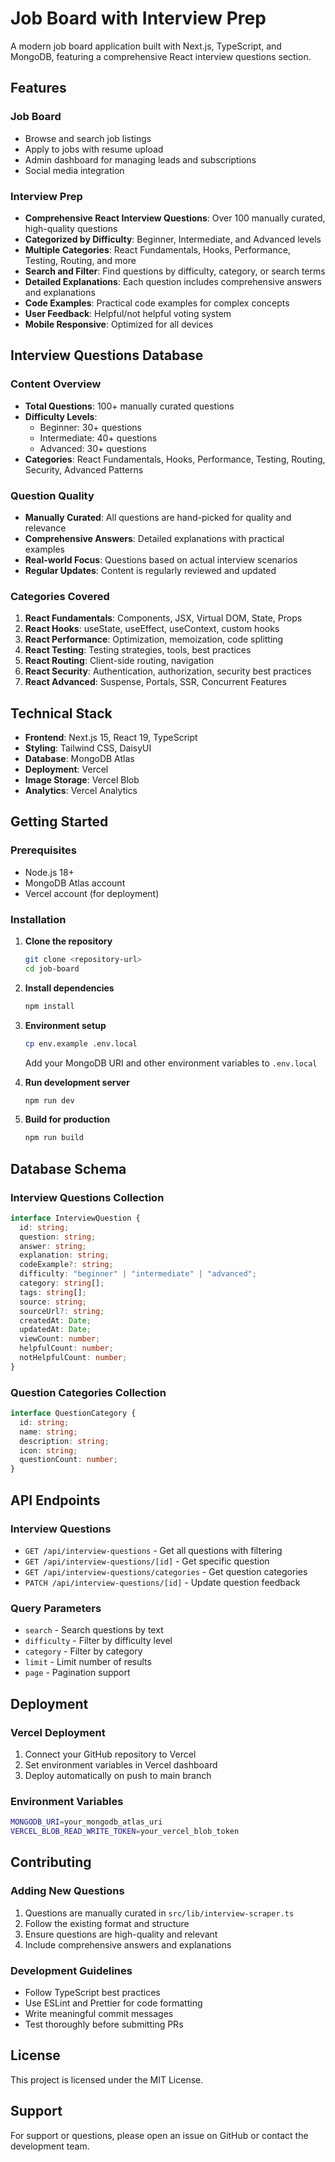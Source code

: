 # Job Board with Interview Prep

A modern job board application built with Next.js, TypeScript, and MongoDB, featuring a comprehensive React interview questions section.

## Features

### Job Board
- Browse and search job listings
- Apply to jobs with resume upload
- Admin dashboard for managing leads and subscriptions
- Social media integration

### Interview Prep
- **Comprehensive React Interview Questions**: Over 100 manually curated, high-quality questions
- **Categorized by Difficulty**: Beginner, Intermediate, and Advanced levels
- **Multiple Categories**: React Fundamentals, Hooks, Performance, Testing, Routing, and more
- **Search and Filter**: Find questions by difficulty, category, or search terms
- **Detailed Explanations**: Each question includes comprehensive answers and explanations
- **Code Examples**: Practical code examples for complex concepts
- **User Feedback**: Helpful/not helpful voting system
- **Mobile Responsive**: Optimized for all devices

## Interview Questions Database

### Content Overview
- **Total Questions**: 100+ manually curated questions
- **Difficulty Levels**: 
  - Beginner: 30+ questions
  - Intermediate: 40+ questions  
  - Advanced: 30+ questions
- **Categories**: React Fundamentals, Hooks, Performance, Testing, Routing, Security, Advanced Patterns

### Question Quality
- **Manually Curated**: All questions are hand-picked for quality and relevance
- **Comprehensive Answers**: Detailed explanations with practical examples
- **Real-world Focus**: Questions based on actual interview scenarios
- **Regular Updates**: Content is regularly reviewed and updated

### Categories Covered
1. **React Fundamentals**: Components, JSX, Virtual DOM, State, Props
2. **React Hooks**: useState, useEffect, useContext, custom hooks
3. **React Performance**: Optimization, memoization, code splitting
4. **React Testing**: Testing strategies, tools, best practices
5. **React Routing**: Client-side routing, navigation
6. **React Security**: Authentication, authorization, security best practices
7. **React Advanced**: Suspense, Portals, SSR, Concurrent Features

## Technical Stack

- **Frontend**: Next.js 15, React 19, TypeScript
- **Styling**: Tailwind CSS, DaisyUI
- **Database**: MongoDB Atlas
- **Deployment**: Vercel
- **Image Storage**: Vercel Blob
- **Analytics**: Vercel Analytics

## Getting Started

### Prerequisites
- Node.js 18+
- MongoDB Atlas account
- Vercel account (for deployment)

### Installation

1. **Clone the repository**
   ```bash
   git clone <repository-url>
   cd job-board
   ```

2. **Install dependencies**
   ```bash
   npm install
   ```

3. **Environment setup**
   ```bash
   cp env.example .env.local
   ```
   Add your MongoDB URI and other environment variables to `.env.local`

4. **Run development server**
   ```bash
   npm run dev
   ```

5. **Build for production**
   ```bash
   npm run build
   ```

## Database Schema

### Interview Questions Collection
```typescript
interface InterviewQuestion {
  id: string;
  question: string;
  answer: string;
  explanation: string;
  codeExample?: string;
  difficulty: "beginner" | "intermediate" | "advanced";
  category: string[];
  tags: string[];
  source: string;
  sourceUrl?: string;
  createdAt: Date;
  updatedAt: Date;
  viewCount: number;
  helpfulCount: number;
  notHelpfulCount: number;
}
```

### Question Categories Collection
```typescript
interface QuestionCategory {
  id: string;
  name: string;
  description: string;
  icon: string;
  questionCount: number;
}
```

## API Endpoints

### Interview Questions
- `GET /api/interview-questions` - Get all questions with filtering
- `GET /api/interview-questions/[id]` - Get specific question
- `GET /api/interview-questions/categories` - Get question categories
- `PATCH /api/interview-questions/[id]` - Update question feedback

### Query Parameters
- `search` - Search questions by text
- `difficulty` - Filter by difficulty level
- `category` - Filter by category
- `limit` - Limit number of results
- `page` - Pagination support

## Deployment

### Vercel Deployment
1. Connect your GitHub repository to Vercel
2. Set environment variables in Vercel dashboard
3. Deploy automatically on push to main branch

### Environment Variables
```bash
MONGODB_URI=your_mongodb_atlas_uri
VERCEL_BLOB_READ_WRITE_TOKEN=your_vercel_blob_token
```

## Contributing

### Adding New Questions
1. Questions are manually curated in `src/lib/interview-scraper.ts`
2. Follow the existing format and structure
3. Ensure questions are high-quality and relevant
4. Include comprehensive answers and explanations

### Development Guidelines
- Follow TypeScript best practices
- Use ESLint and Prettier for code formatting
- Write meaningful commit messages
- Test thoroughly before submitting PRs

## License

This project is licensed under the MIT License.

## Support

For support or questions, please open an issue on GitHub or contact the development team.
